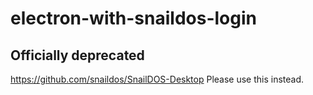 # electron-with-snaildos-login

## Officially deprecated 
https://github.com/snaildos/SnailDOS-Desktop
Please use this instead.
